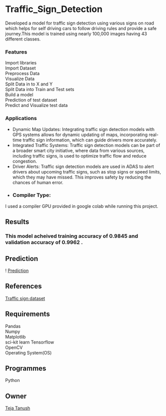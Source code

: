 # Traffic_Sign_Detection
Developed a model for traffic sign detection using various signs on road which helps for self driving cars to follow driving rules and provide a safe journey.This model is trained using nearly 100,000 images having 43 different classes.
### Features
Import  libraries                                                                                                                                                                                                           
Import Dataset                                                                                                                                                                                                              
Preprocess Data                                                                                                                                                                                                             
Visualize Data                                                                                                                                                                                                              
Split Data in to X and Y                                                                                                                                                                                                    
Split Data into Train and Test sets                                                                                                                                                                                         
Build a model                                                                                                                                                                                                               
Prediction of test dataset                                                                                                                                                                                                  
Predict and Visualize test data
### Applications
* Dynamic Map Updates: Integrating traffic sign detection models with GPS systems allows for dynamic updating of maps, incorporating real-time traffic sign information, which can guide drivers more accurately.
* Integrated Traffic Systems: Traffic sign detection models can be part of a broader smart city initiative, where data from various sources, including traffic signs, is used to optimize traffic flow and reduce congestion.
* Driver Alerts: Traffic sign detection models are used in ADAS to alert drivers about upcoming traffic signs, such as stop signs or speed limits, which they may have missed. This improves safety by reducing the chances of human error.
* ### Compiler Type:  
I used a compiler GPU provided in google colab while running this project.
## Results  
### This model acheived training accuracy of 0.9845 and validation accuracy of 0.9962 .
## Prediction
! [Prediction](https://github.com/tejatanush/Traffic_Sign_Detection/blob/main/Traffic_sign_prediction.png)
## References  
[Traffic sign dataset](https://www.kaggle.com/datasets/meowmeowmeowmeowmeow/gtsrb-german-traffic-sign)
## Requirements  
Pandas  
Numpy  
Matplotlib  
sci-kit learn 
Tensorflow                                                                                                                                                                                                                  
OpenCV                                                                                                                                                                                                                      
Operating System(OS)
## Programmes  
Python  
## Owner  
[Teja Tanush](https://github.com/tejatanush) 
